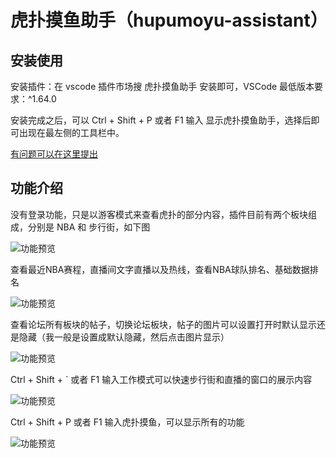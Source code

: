 # 虎扑摸鱼助手（hupumoyu-assistant）
## 安装使用

安装插件：在 vscode 插件市场搜 虎扑摸鱼助手 安装即可，VSCode 最低版本要求：^1.64.0

安装完成之后，可以 Ctrl + Shift + P 或者 F1 输入 显示虎扑摸鱼助手，选择后即可出现在最左侧的工具栏中。

[有问题可以在这里提出](https://github.com/chenyaoyi88/hupumoyu-assistant/issues)
## 功能介绍

没有登录功能，只是以游客模式来查看虎扑的部分内容，插件目前有两个板块组成，分别是 NBA 和 步行街，如下图

![功能预览](https://vscode-hupumoyu-assistant.surge.sh/index.png)

查看最近NBA赛程，直播间文字直播以及热线，查看NBA球队排名、基础数据排名

![功能预览](https://vscode-hupumoyu-assistant.surge.sh/1.gif)

查看论坛所有板块的帖子，切换论坛板块，帖子的图片可以设置打开时默认显示还是隐藏（我一般是设置成默认隐藏，然后点击图片显示）

![功能预览](https://vscode-hupumoyu-assistant.surge.sh/2.gif)

Ctrl + Shift + ` 或者 F1 输入工作模式可以快速步行街和直播的窗口的展示内容

![功能预览](https://vscode-hupumoyu-assistant.surge.sh/3.gif)

Ctrl + Shift + P 或者 F1 输入虎扑摸鱼，可以显示所有的功能

![功能预览](https://vscode-hupumoyu-assistant.surge.sh/1.png)

